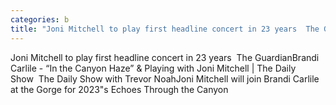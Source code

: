 ```yaml
---
categories: b
title: "Joni Mitchell to play first headline concert in 23 years  The Guardian"
---
```

Joni Mitchell to play first headline concert in 23 years&nbsp;&nbsp;The GuardianBrandi Carlile - “In the Canyon Haze” & Playing with Joni Mitchell | The Daily Show&nbsp;&nbsp;The Daily Show with Trevor NoahJoni Mitchell will join Brandi Carlile at the Gorge for 2023"s Echoes Through the Canyon&nbsp;